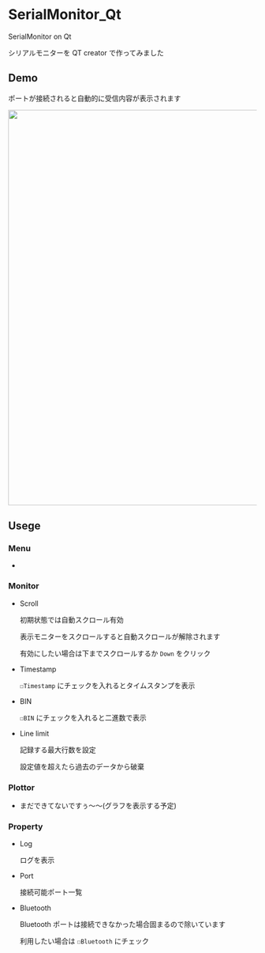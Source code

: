 # SerialMonitor_Qt

SerialMonitor on Qt

シリアルモニターを QT creator で作ってみました

## Demo

ポートが接続されると自動的に受信内容が表示されます

<img height=800 src="https://user-images.githubusercontent.com/91818705/171824071-a2f0f551-368a-47d0-868d-9301782ce182.png">

## Usege

### Menu

  - 

### Monitor

  - Scroll
  
    初期状態では自動スクロール有効
  
    表示モニターをスクロールすると自動スクロールが解除されます
  
    有効にしたい場合は下までスクロールするか `Down` をクリック
  
  - Timestamp

    `☐Timestamp` にチェックを入れるとタイムスタンプを表示
  
  - BIN

    `☐BIN` にチェックを入れると二進数で表示
    
  - Line limit

    記録する最大行数を設定
    
    設定値を超えたら過去のデータから破棄

### Plottor
  
  - まだできてないですぅ～～(グラフを表示する予定)
  

### Property

  - Log

    ログを表示
    
  - Port

    接続可能ポート一覧
    
  - Bluetooth

    Bluetooth ポートは接続できなかった場合固まるので除いています

    利用したい場合は `☐Bluetooth` にチェック
